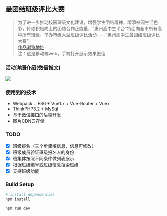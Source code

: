 ## 最团结班级评比大赛

> 为了进一步推动校园班级文化建设，增强学生团结精神，增添校园生活色彩，传递积极向上的团结合作正能量，“惠州高中生平台”特面向全市所有高中所有班级，举办市级大型班级评比活动——“惠州高中生最团结班级评比大赛”。  
<a href="http://huizhou.us/a/best-class-informality/#!/Ballot" target="_blank">作品浏览地址</a>  
注：这是移动端web，手机打开展示效果更佳

### <a href="https://mp.weixin.qq.com/s?__biz=MjM5Mzc2MjUwOA==&mid=502598399&idx=1&sn=cb020d2fc0d1d1df447d843afa62e126&chksm=3e93b75c09e43e4ae09006966532cc9708d2c4e0becb9cae4211cd5b8efdbfd7d1d7bcf069be&scene=18#wechat_redirect" target="_blank">活动详细介绍(微信推文)</a>

![](http://img.huizhou.us/best-class/jianjie.jpg)

### 使用到的技术

- Webpack + ES6 + Vue1.x + Vue-Router + Vuex
- ThinkPHP3.2 + MySql
- 基于[微信接口](https://mp.weixin.qq.com/wiki?t=resource/res_main&id=mp1421135319)的后端开发
- 图片CDN云存储

### TODO

- [x] 班级报名（三个步骤填信息，信息可修改）
- [x] 班级成员验证班级报名人的身份
- [x] 班集体按照不同条件做列表展示
- [x] 根据班级编号或班级信息搜索班级
- [x] 支持班级功能

### Build Setup

``` bash
# install dependencies
npm install

npm run dev
```